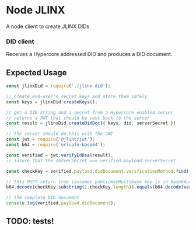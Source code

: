 # Node JLINX

A node client to create JLINX DIDs


### DID client

Receives a Hypercore addressed DID and produces a DID document.

## Expected Usage

```js
const jlinxDid = require('./jlinx-did');

// create end-user's secret keys and store them safely
const keys = jlinxDid.createKeys();

// get a DID string and a secret from a Hypercore enabled server
// returns a JWT that should be sent back to the server
const result = jlinxDid.createDidDoc({ keys, did, serverSecret })

// the server should do this with the JWT
const jwt = require('@jlinc/jwt');
const b64 = require('urlsafe-base64');

const verified = jwt.verifyEdDsa(result);
// insure that the serverSecret === verified.payload.serverSecret

const checkKey = verified.payload.didDocument.verificationMethod.find((item) => /#signing$/.test(item.id)).publicKeyMultibase;

// this MUST return true (assumes publicKeyMultibase key is in base64url format)
b64.decode(checkKey.substring(1,checkKey.length)).equals(b64.decode(verified.header.jwk.x));

// the complete DID document
console.log(verified.payload.didDocument);
```

## TODO:  tests!
